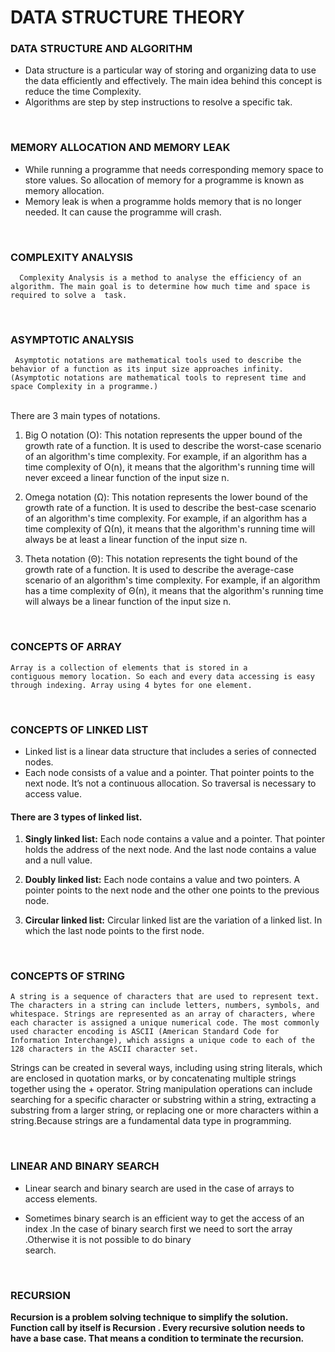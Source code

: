             
# DATA STRUCTURE THEORY 

### DATA STRUCTURE AND ALGORITHM

* Data structure is a particular way of storing and organizing data to use the data efficiently and effectively. The main idea behind this concept is reduce the time 
Complexity.
* Algorithms are step by step instructions to resolve a specific tak.

<br>

### MEMORY ALLOCATION AND MEMORY LEAK

 * While running a programme that needs corresponding memory space to store values. So allocation of memory for a programme is known as memory allocation. 
 * Memory leak is when a programme holds memory that is no longer needed. It can cause the programme will crash.

<br>

### COMPLEXITY ANALYSIS

```
  Complexity Analysis is a method to analyse the efficiency of an algorithm. The main goal is to determine how much time and space is required to solve a  task.

```

<br>

### ASYMPTOTIC ANALYSIS

``` 
 Asymptotic notations are mathematical tools used to describe the behavior of a function as its input size approaches infinity. (Asymptotic notations are mathematical tools to represent time and space Complexity in a programme.) 
``` 
<br>
There are 3 main types of notations.

1. Big O notation (O):
 This notation represents the upper bound of the growth rate of a function. It is used to 
 describe the worst-case scenario of an algorithm's time complexity. For example, if an algorithm
 has a time complexity of O(n), it means that the algorithm's running time will never exceed a 
 linear function of the input size n.

2. Omega notation (Ω): This notation represents the lower bound of the growth rate of a function. 
 It is used to describe the best-case scenario of an algorithm's time complexity. For example, 
 if an algorithm has a time complexity of Ω(n), it means that the algorithm's running time will 
 always be at least a linear function of the input size n.

3. Theta notation (Θ):
 This notation represents the tight bound of the growth rate of a function. It is used to describe
 the average-case scenario of an algorithm's time complexity. For example, if an algorithm has a 
 time complexity of Θ(n), it means that the algorithm's running time will always be a linear function
 of the input size n.


<br>

### CONCEPTS OF ARRAY
```
Array is a collection of elements that is stored in a
contiguous memory location. So each and every data accessing is easy through indexing. Array using 4 bytes for one element.
```
<br>

### CONCEPTS OF LINKED LIST

* Linked list is a linear data structure that includes a series of connected nodes.
* Each node consists of a value and a pointer. That pointer points to the next node. It’s not a continuous allocation. So traversal is necessary to access value.

#### **There are 3 types of linked list.**

1. **Singly linked list:**
  Each node contains a value and  a pointer. That pointer holds the address of the next node.
And the last node contains a value and a null value.

2. **Doubly linked list:**
  Each node contains a value and two pointers. A pointer points to the next node and the other one 
points to the previous node.

3. **Circular linked list:**
  Circular linked list are the variation of a linked list. In which the last node points to the first
node.

<br>

### CONCEPTS OF STRING
```
A string is a sequence of characters that are used to represent text. The characters in a string can include letters, numbers, symbols, and whitespace. Strings are represented as an array of characters, where each character is assigned a unique numerical code. The most commonly used character encoding is ASCII (American Standard Code for Information Interchange), which assigns a unique code to each of the 128 characters in the ASCII character set.
```
Strings can be created in several ways, including using string literals, which are enclosed in quotation marks, 
or by concatenating multiple strings together using the + operator. String manipulation operations can include 
searching for a specific character or substring within a string, extracting a substring from a larger string, or
replacing one or more characters within a string.Because strings are a fundamental data type in programming.


<br>

### LINEAR AND BINARY SEARCH

 * Linear search and binary search are used in the case of arrays to access elements. 

 * Sometimes binary search is an efficient way to get the access of an index .In the case
of binary search first we need to sort the array .Otherwise it is not possible to do binary  
search.

<br>

### RECURSION
**Recursion  is a problem solving technique to simplify the solution. Function call by itself is Recursion . Every recursive solution needs to have a base case. That means a condition to terminate the recursion.**
